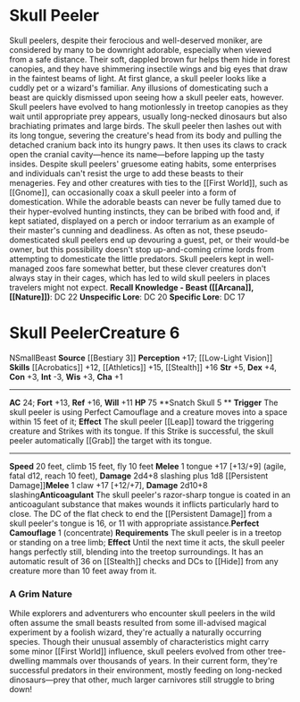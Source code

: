 ﻿---
ac: '24'
alignment: N
all_resistance: null
burrow_speed: null
charisma: '+1'
climb_speed: '15'
constitution: '+3'
creature_ability:
- Anticoagulant
- Perfect Camouflage
- Snatch Skull
creature_family: null
description: "Skull peelers, despite their ferocious and well-deserved moniker, are\
  \ considered by many to be downright adorable, especially when viewed from a safe\
  \ distance. Their soft, dappled brown fur helps them hide in forest canopies, and\
  \ they have shimmering insectile wings and big eyes that draw in the faintest beams\
  \ of light. At first glance, a skull peeler looks like a cuddly pet or a wizard's\
  \ familiar. Any illusions of domesticating such a beast are quickly dismissed upon\
  \ seeing how a skull peeler eats, however.<br/><br/> Skull peelers have evolved\
  \ to hang motionlessly in treetop canopies as they wait until appropriate prey appears,\
  \ usually long-necked dinosaurs but also brachiating primates and large birds. The\
  \ skull peeler then lashes out with its long tongue, severing the creature's head\
  \ from its body and pulling the detached cranium back into its hungry paws. It then\
  \ uses its claws to crack open the cranial cavity\u2014hence its name\u2014before\
  \ lapping up the tasty insides.<br/><br/> Despite skull peelers' gruesome eating\
  \ habits, some enterprises and individuals can't resist the urge to add these beasts\
  \ to their menageries. Fey and other creatures with ties to the [[DATABASE/plane/First\
  \ World|First World]] , such as [[DATABASE/ancestry/Gnome|gnomes]] , can occasionally\
  \ coax a skull peeler into a form of domestication. While the adorable beasts can\
  \ never be fully tamed due to their hyper-evolved hunting instincts, they can be\
  \ bribed with food and, if kept satiated, displayed on a perch or indoor terrarium\
  \ as an example of their master's cunning and deadliness. As often as not, these\
  \ pseudo-domesticated skull peelers end up devouring a guest, pet, or their would-be\
  \ owner, but this possibility doesn't stop up-and-coming crime lords from attempting\
  \ to domesticate the little predators. Skull peelers kept in well-managed zoos fare\
  \ somewhat better, but these clever creatures don't always stay in their cages,\
  \ which has led to wild skull peelers in places travelers might not expect.<br/><br/><b><u>Recall\
  \ Knowledge - Beast</u> ( [[DATABASE/skill/Arcana|Arcana]] , [[DATABASE/skill/Nature|Nature]]\
  \ )</b>: DC 22<br/><b><u>Unspecific Lore</u></b>: DC 20<br/><b><u>Specific Lore</u></b>:\
  \ DC 17"
dexterity: '+4'
element: null
fly_speed: '10'
fortitude: '+13'
hardness: null
hp: '75'
id: '1306'
immunity: null
intelligence: '-3'
land_speed: '20'
language: null
level: '6'
max_speed: '20'
name: Skull Peeler
perception: '+17'
rarity: Common
reflex: '+16'
resistance: null
rus_type_level: null
school: null
sense:
- '[[DATABASE/monsterability/Low-Light Vision|low-light vision]]'
size: Small
skill:
- '[[DATABASE/skill/Acrobatics|Acrobatics]] +12'
- '[[DATABASE/skill/Athletics|Athletics]] +15'
- '[[DATABASE/skill/Stealth|Stealth]] +16'
source: '[[DATABASE/source/Bestiary 3|Bestiary 3]]'
speed:
- 20 feet
- climb 15 feet
- fly 10 feet
spell: null
strength: '+5'
strength_req: '5'
strongest_save:
- Reflex
swim_speed: null
trait:
- '[[DATABASE/trait/Beast|Beast]]'
type: Creature
vision: Low-light vision
weakest_save:
- Will
weakness: null
will: '+11'
wisdom: '+3'

---
# Skull Peeler

Skull peelers, despite their ferocious and well-deserved moniker, are considered by many to be downright adorable, especially when viewed from a safe distance. Their soft, dappled brown fur helps them hide in forest canopies, and they have shimmering insectile wings and big eyes that draw in the faintest beams of light. At first glance, a skull peeler looks like a cuddly pet or a wizard's familiar. Any illusions of domesticating such a beast are quickly dismissed upon seeing how a skull peeler eats, however.
 Skull peelers have evolved to hang motionlessly in treetop canopies as they wait until appropriate prey appears, usually long-necked dinosaurs but also brachiating primates and large birds. The skull peeler then lashes out with its long tongue, severing the creature's head from its body and pulling the detached cranium back into its hungry paws. It then uses its claws to crack open the cranial cavity—hence its name—before lapping up the tasty insides.
 Despite skull peelers' gruesome eating habits, some enterprises and individuals can't resist the urge to add these beasts to their menageries. Fey and other creatures with ties to the [[First World]], such as [[Gnome]], can occasionally coax a skull peeler into a form of domestication. While the adorable beasts can never be fully tamed due to their hyper-evolved hunting instincts, they can be bribed with food and, if kept satiated, displayed on a perch or indoor terrarium as an example of their master's cunning and deadliness. As often as not, these pseudo-domesticated skull peelers end up devouring a guest, pet, or their would-be owner, but this possibility doesn't stop up-and-coming crime lords from attempting to domesticate the little predators. Skull peelers kept in well-managed zoos fare somewhat better, but these clever creatures don't always stay in their cages, which has led to wild skull peelers in places travelers might not expect.
**Recall Knowledge - Beast ([[Arcana]], [[Nature]])**: DC 22
**Unspecific Lore**: DC 20
**Specific Lore**: DC 17

# Skull Peeler<span class="item-type">Creature 6</span>

<span class="trait-alignment item-trait">N</span><span class="trait-size item-trait">Small</span><span class="item-trait">Beast</span>
**Source** [[Bestiary 3]]
**Perception** +17; [[Low-Light Vision]]
**Skills** [[Acrobatics]] +12, [[Athletics]] +15, [[Stealth]] +16
**Str** +5, **Dex** +4, **Con** +3, **Int** -3, **Wis** +3, **Cha** +1

---
**AC** 24; **Fort** +13, **Ref** +16, **Will** +11
**HP** 75
<span class="in-box-ability">**Snatch Skull <span class="action-icon">5</span> ** **Trigger** The skull peeler is using Perfect Camouflage and a creature moves into a space within 15 feet of it; **Effect** The skull peeler [[Leap]] toward the triggering creature and Strikes with its tongue. If this Strike is successful, the skull peeler automatically [[Grab]] the target with its tongue.</span>

---
**Speed** 20 feet, climb 15 feet, fly 10 feet
<span class="in-box-ability">**Melee** <span class="action-icon">1</span> tongue +17 [+13/+9] (agile, fatal d12, reach 10 feet), **Damage** 2d4+8 slashing plus 1d8 [[Persistent Damage]]</span><span class="in-box-ability">**Melee** <span class="action-icon">1</span> claw +17 [+12/+7], **Damage** 2d10+8 slashing</span><span class="in-box-ability">**Anticoagulant** The skull peeler's razor-sharp tongue is coated in an anticoagulant substance that makes wounds it inflicts particularly hard to close. The DC of the flat check to end the [[Persistent Damage]] from a skull peeler's tongue is 16, or 11 with appropriate assistance.</span><span class="in-box-ability">**Perfect Camouflage** <span class="action-icon">1</span> (concentrate) **Requirements** The skull peeler is in a treetop or standing on a tree limb; **Effect** Until the next time it acts, the skull peeler hangs perfectly still, blending into the treetop surroundings. It has an automatic result of 36 on [[Stealth]] checks and DCs to [[Hide]] from any creature more than 10 feet away from it.</span>

###  A Grim Nature

While explorers and adventurers who encounter skull peelers in the wild often assume the small beasts resulted from some ill-advised magical experiment by a foolish wizard, they're actually a naturally occurring species. Though their unusual assembly of characteristics might carry some minor [[First World]] influence, skull peelers evolved from other tree-dwelling mammals over thousands of years. In their current form, they're successful predators in their environment, mostly feeding on long-necked dinosaurs—prey that other, much larger carnivores still struggle to bring down!